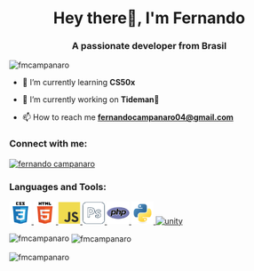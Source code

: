 <h1 align="center">Hey there👋, I'm Fernando</h1>
<h3 align="center">A passionate developer from Brasil</h3>

<p align="left"> <img src="https://komarev.com/ghpvc/?username=fmcampanaro&label=Profile%20views&color=0e75b6&style=flat" alt="fmcampanaro" /> </p>

- 🌱 I’m currently learning **CS50x**
- 🔭 I’m currently working on **Tideman**😬

- 📫 How to reach me **fernandocampanaro04@gmail.com**

<h3 align="left">Connect with me:</h3>
<p align="left">
<a href="https://linkedin.com/in/fernando campanaro" target="blank"><img align="center" src="https://raw.githubusercontent.com/rahuldkjain/github-profile-readme-generator/master/src/images/icons/Social/linked-in-alt.svg" alt="fernando campanaro" height="30" width="40" /></a>
</p>

<h3 align="left">Languages and Tools:</h3>
<p align="left"> <a href="https://www.w3schools.com/css/" target="_blank" rel="noreferrer"> <img src="https://raw.githubusercontent.com/devicons/devicon/master/icons/css3/css3-original-wordmark.svg" alt="css3" width="40" height="40"/> </a> <a href="https://www.w3.org/html/" target="_blank" rel="noreferrer"> <img src="https://raw.githubusercontent.com/devicons/devicon/master/icons/html5/html5-original-wordmark.svg" alt="html5" width="40" height="40"/> </a> <a href="https://developer.mozilla.org/en-US/docs/Web/JavaScript" target="_blank" rel="noreferrer"> <img src="https://raw.githubusercontent.com/devicons/devicon/master/icons/javascript/javascript-original.svg" alt="javascript" width="40" height="40"/> </a> <a href="https://www.photoshop.com/en" target="_blank" rel="noreferrer"> <img src="https://raw.githubusercontent.com/devicons/devicon/master/icons/photoshop/photoshop-line.svg" alt="photoshop" width="40" height="40"/> </a> <a href="https://www.php.net" target="_blank" rel="noreferrer"> <img src="https://raw.githubusercontent.com/devicons/devicon/master/icons/php/php-original.svg" alt="php" width="40" height="40"/> </a> <a href="https://www.python.org" target="_blank" rel="noreferrer"> <img src="https://raw.githubusercontent.com/devicons/devicon/master/icons/python/python-original.svg" alt="python" width="40" height="40"/> </a> <a href="https://unity.com/" target="_blank" rel="noreferrer"> <img src="https://www.vectorlogo.zone/logos/unity3d/unity3d-icon.svg" alt="unity" width="40" height="40"/> </a> </p>

<p><img align="left" src="https://github-readme-stats.vercel.app/api/top-langs?username=fmcampanaro&show_icons=true&locale=en&layout=compact" alt="fmcampanaro" /></p>

<p>&nbsp;<img align="center" src="https://github-readme-stats.vercel.app/api?username=fmcampanaro&show_icons=true&locale=en" alt="fmcampanaro" /></p>

<p><img align="center" src="https://github-readme-streak-stats.herokuapp.com/?user=fmcampanaro&" alt="fmcampanaro" /></p>

<!--
**fmcampanaro/fmcampanaro** is a ✨ _special_ ✨ repository because its `README.md` (this file) appears on your GitHub profile.

Here are some ideas to get you started:

- 🔭 I’m currently working on ...
- 🌱 I’m currently learning ...
- 👯 I’m looking to collaborate on ...
- 🤔 I’m looking for help with ...
- 💬 Ask me about ...
- 📫 How to reach me: ...
- 😄 Pronouns: ...
- ⚡ Fun fact: ...
-->
